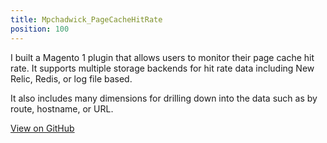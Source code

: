 ```yaml
---
title: Mpchadwick_PageCacheHitRate
position: 100
---
```


I built a Magento 1 plugin that allows users to monitor their page cache hit rate. It supports multiple storage backends for hit rate data including New Relic, Redis, or log file based.

It also includes many dimensions for drilling down into the data such as by route, hostname, or URL.

<a class="call-to-action" href="https://github.com/mpchadwick/Mpchadwick_PageCacheHitRate">View on GitHub</a>
